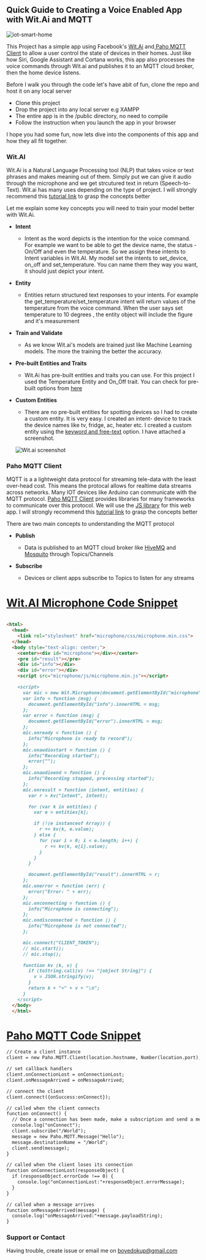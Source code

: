 ## Quick Guide to Creating a Voice Enabled App with Wit.Ai and MQTT

![iot-smart-home](https://snipboard.io/l9QVPj.jpg)

This Project has a simple app using Facebook's [Wit.Ai](https://wit.ai/) and[ Paho MQTT Client](https://www.hivemq.com/blog/mqtt-client-library-encyclopedia-paho-js/) to allow a user control the state of devices in their homes. 
Just like how Siri, Google Assistant and Cortana works, this app also processes the voice commands through Wit.ai and publishes it to an MQTT cloud broker, then the home device listens.

Before I walk you through the code let's have abit of fun, clone the repo and host it on any local server

- Clone this project
- Drop the project into any local server e.g XAMPP
- The entire app is in the /public directory, no need to compile  
- Follow the instruction when you launch the app in your browser


 I hope you had some fun, now lets dive into the components of this app and how they all fit together.

### Wit.AI

Wit.Ai is a Natural Language Processing tool (NLP) that takes voice or text phrases and makes meaning out of them. Simply put we can give it audio through
the microphone and we get strcutured text in return (Speech-to-Text). Wit.ai has many uses depending on the type of project. I will strongly recommend this [tutorial link](https://wit.ai/docs/quickstart) to grasp the concepts better

Let me explain some key concepts you will need to train your model better with Wit.Ai.

- **Intent**
  - Intent as the word depicts is the intention for the voice command. For example we want to be able to get the device name, the status - On/Off and
  even the temperature. So we assign these intents to Intent variables in Wit.AI. My model set the intents to set_device, on_off and set_temperature. 
  You can name them they way you want, it should just depict your intent.
  
- **Entity**
  - Entities return structured text responses to your intents. For example the  get_temperature/set_temperature intent will return values of the temperature 
  from the voice command. When the user says set temperature to 10 degrees , the entity object will include the figure and it's measurement
  
- **Train and Validate**
  - As we know Wit.ai's models are trained just like Machine Learning models. The more the training the better the accuracy.
  
- **Pre-built Entities and Traits**
  - Wit.Ai has pre-built entities and traits you can use. For this project I used the Temperature Entity and On_Off trait. You can check for pre-built options
  from [here](https://wit.ai/docs/built-in-entities/20200513/)
  
- **Custom Entities**
  - There are no pre-built entities for spotting devices so I had to create a custom entity. It is very easy. I created an intent- device to track the device names like tv,
  fridge, ac, heater etc. I created a custom entity using the [keyword and free-text](https://wit.ai/docs/recipes) option. I have attached a screenshot.
  
  ![Wit.ai screenshot](https://snipboard.io/viVJ1t.jpg)
  
### Paho MQTT Client
 
 MQTT is a a lightweight data protocol for streaming tele-data with the least over-head cost. This means the protocal allows for realtime data streams across networks.
 Many IOT devices like Arduino can communicate with the MQTT protocol. [Paho MQTT Client](https://www.hivemq.com/mqtt-client-library-encyclopedia) provides libraries for many   frameworks to communicate over this protocol. We will use the [JS library](https://www.hivemq.com/blog/mqtt-client-library-encyclopedia-paho-js/) for this web app. 
 I will strongly recommend this [tutorial link](https://www.hivemq.com/mqtt-essentials/) to grasp the concepts better

There are two main concepts to understanding the MQTT protocol

- **Publish**
  - Data is published to an MQTT cloud broker like [HiveMQ](https://www.hivemq.com/mqtt-protocol/) and [Mosquito](https://test.mosquitto.org/) through Topics/Channels
  
- **Subscribe**
  - Devices or client apps subscribe to Topics to listen for any streams
  

# [Wit.AI Microphone Code Snippet](https://github.com/wit-ai/microphone/blob/master/quickstart.md)
```markdown

<html>
  <head>
    <link rel="stylesheet" href="microphone/css/microphone.min.css">
  </head>
  <body style="text-align: center;">
    <center><div id="microphone"></div></center>
    <pre id="result"></pre>
    <div id="info"></div>
    <div id="error"></div>
    <script src="microphone/js/microphone.min.js"></script>

    <script>
      var mic = new Wit.Microphone(document.getElementById("microphone"));
      var info = function (msg) {
        document.getElementById("info").innerHTML = msg;
      };
      var error = function (msg) {
        document.getElementById("error").innerHTML = msg;
      };
      mic.onready = function () {
        info("Microphone is ready to record");
      };
      mic.onaudiostart = function () {
        info("Recording started");
        error("");
      };
      mic.onaudioend = function () {
        info("Recording stopped, processing started");
      };
      mic.onresult = function (intent, entities) {
        var r = kv("intent", intent);

        for (var k in entities) {
          var e = entities[k];

          if (!(e instanceof Array)) {
            r += kv(k, e.value);
          } else {
            for (var i = 0; i < e.length; i++) {
              r += kv(k, e[i].value);
            }
          }
        }

        document.getElementById("result").innerHTML = r;
      };
      mic.onerror = function (err) {
        error("Error: " + err);
      };
      mic.onconnecting = function () {
        info("Microphone is connecting");
      };
      mic.ondisconnected = function () {
        info("Microphone is not connected");
      };

      mic.connect("CLIENT_TOKEN");
      // mic.start();
      // mic.stop();

      function kv (k, v) {
        if (toString.call(v) !== "[object String]") {
          v = JSON.stringify(v);
        }
        return k + "=" + v + "\n";
      }
    </script>
  </body>
  </html>

```
# [Paho MQTT Code Snippet](https://www.hivemq.com/blog/mqtt-client-library-encyclopedia-paho-js/)

```markdown
// Create a client instance
client = new Paho.MQTT.Client(location.hostname, Number(location.port), "clientId");

// set callback handlers
client.onConnectionLost = onConnectionLost;
client.onMessageArrived = onMessageArrived;

// connect the client
client.connect({onSuccess:onConnect});

// called when the client connects
function onConnect() {
  // Once a connection has been made, make a subscription and send a message.
  console.log("onConnect");
  client.subscribe("/World");
  message = new Paho.MQTT.Message("Hello");
  message.destinationName = "/World";
  client.send(message); 
}

// called when the client loses its connection
function onConnectionLost(responseObject) {
  if (responseObject.errorCode !== 0) {
    console.log("onConnectionLost:"+responseObject.errorMessage);
  }
}

// called when a message arrives
function onMessageArrived(message) {
  console.log("onMessageArrived:"+message.payloadString);
}

````


### Support or Contact

Having trouble, create issue or email me on boyedokup@gmail.com
